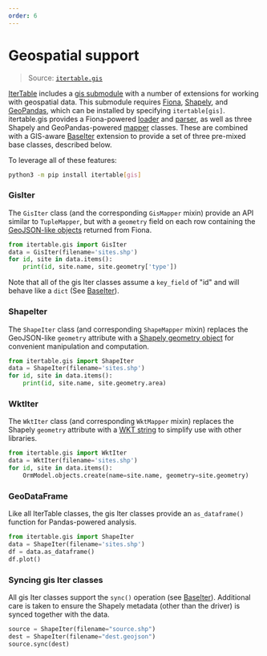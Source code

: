 ```yaml
---
order: 6
---
```


Geospatial support
==================

> Source: [`itertable.gis`][itertable.gis]

[IterTable] includes a [gis submodule][itertable.gis] with a number of extensions for working with geospatial data.  This submodule requires [Fiona], [Shapely], and [GeoPandas], which can be installed by specifying `itertable[gis]`. itertable.gis provides a Fiona-powered [loader][loaders] and [parser][parsers], as well as three Shapely and GeoPandas-powered [mapper][mappers] classes.  These are combined with a GIS-aware [BaseIter][base] extension to provide a set of three pre-mixed base classes, described below.

To leverage all of these features:
```bash
python3 -m pip install itertable[gis]
```

### GisIter

The `GisIter` class (and the corresponding `GisMapper` mixin) provide an API similar to `TupleMapper`, but with a `geometry` field on each row containing the [GeoJSON-like objects] returned from Fiona.

```python
from itertable.gis import GisIter
data = GisIter(filename='sites.shp')
for id, site in data.items():
    print(id, site.name, site.geometry['type'])
```

Note that all of the gis Iter classes assume a `key_field` of "id" and will behave like a `dict` (See [BaseIter][base]).
  
### ShapeIter

The `ShapeIter` class (and corresponding `ShapeMapper` mixin) replaces the GeoJSON-like `geometry` attribute with a [Shapely geometry object] for convenient manipulation and computation.

```python
from itertable.gis import ShapeIter
data = ShapeIter(filename='sites.shp')
for id, site in data.items():
    print(id, site.name, site.geometry.area)
```

### WktIter

The `WktIter` class (and corresponding `WktMapper` mixin) replaces the Shapely `geometry` attribute with a [WKT string] to simplify use with other libraries.

```python
from itertable.gis import WktIter
data = WktIter(filename='sites.shp')
for id, site in data.items():
    OrmModel.objects.create(name=site.name, geometry=site.geometry)
```

### GeoDataFrame

Like all IterTable classes, the gis Iter classes provide an `as_dataframe()` function for Pandas-powered analysis.

```python
from itertable.gis import ShapeIter
data = ShapeIter(filename='sites.shp')
df = data.as_dataframe()
df.plot()
```

### Syncing gis Iter classes

All gis Iter classes support the `sync()` operation (see [BaseIter][base]).  Additional care is taken to ensure the Shapely metadata (other than the driver) is synced together with the data.

```python
source = ShapeIter(filename="source.shp")
dest = ShapeIter(filename="dest.geojson")
source.sync(dest)
```

[itertable.gis]:  https://github.com/wq/itertable/blob/main/itertable/gis/

[IterTable]: ./index.md
[custom]: ./about.md
[base]: ./base.md
[loaders]: ./loaders.md
[parsers]: ./parsers.md
[mappers]: ./mappers.md
[gis]: ./gis.md

[Fiona]: https://github.com/Toblerity/Shapely
[Shapely]: https://github.com/Toblerity/Shapely
[GeoPandas]: http://geopandas.org/
[GeoJSON-like objects]: http://toblerity.org/fiona/manual.html#data-model
[Shapely geometry object]: http://toblerity.org/shapely/manual.html#geometric-objects
[WKT String]: http://en.wikipedia.org/wiki/Well-known_text
